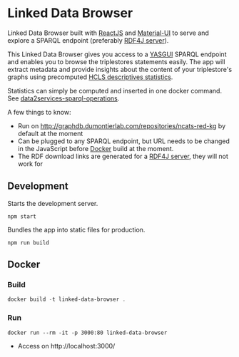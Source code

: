 # Linked Data Browser

Linked Data Browser built with [ReactJS](https://reactjs.org) and [Material-UI](https://material-ui.com/) to serve and explore a SPARQL endpoint (preferably [RDF4J server](https://rdf4j.eclipse.org/documentation/server-workbench-console/)).

This Linked Data Browser gives you access to a [YASGUI](http://doc.yasgui.org/) SPARQL endpoint and enables you to browse the triplestores statements easily.  The app will extract metadata and provide insights about the content of your triplestore's graphs using precomputed [HCLS descriptives statistics](https://www.w3.org/TR/hcls-dataset/).

Statistics can simply be computed and inserted in one docker command. See [data2services-sparql-operations](https://github.com/MaastrichtU-IDS/data2services-transform-repository/tree/master/sparql/compute-hcls-stats).

A few things to know:

* Run on http://graphdb.dumontierlab.com/repositories/ncats-red-kg by default at the moment
* Can be plugged to any SPARQL endpoint, but URL needs to be changed in the JavaScript before [Docker](https://docs.docker.com/install/) build at the moment.
* The RDF download links are generated for a [RDF4J server](https://rdf4j.eclipse.org/documentation/server-workbench-console/), they will not work for 

## Development

Starts the development server.

```shell
npm start
```

Bundles the app into static files for production.

```shell
npm run build
```

## Docker

### Build

```powershell
docker build -t linked-data-browser .
```

### Run

```shell
docker run --rm -it -p 3000:80 linked-data-browser
```

* Access on http://localhost:3000/

